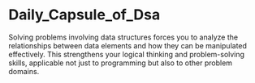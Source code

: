 # Daily_Capsule_of_Dsa
Solving problems involving data structures forces you to analyze the relationships between data elements and how they can be manipulated effectively. This strengthens your logical thinking and problem-solving skills, applicable not just to programming but also to other problem domains.
